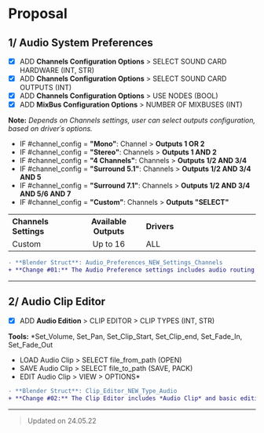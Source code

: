 # Proposal

## 1/ Audio System Preferences

- [x] ADD **Channels Configuration Options** > SELECT SOUND CARD HARDWARE (INT, STR)
- [x] ADD **Channels Configuration Options** > SELECT SOUND CARD OUTPUTS (INT)
- [x] ADD **Channels Configuration Options** > USE NODES (BOOL)
- [x] ADD **MixBus Configuration Options** > NUMBER OF MIXBUSES (INT)

**Note:** *Depends on Channels settings, user can select outputs configuration, based on driver´s options.*

- IF #channel_config = **"Mono"**: Channel > **Outputs 1 OR 2**
- IF #channel_config = **"Stereo"**: Channels > **Outputs 1 AND 2**
- IF #channel_config = **"4 Channels"**: Channels > **Outputs 1/2 AND 3/4**
- IF #channel_config = **"Surround 5.1"**: Channels > **Outputs 1/2 AND 3/4 AND 5**
- IF #channel_config = **"Surround 7.1"**: Channels > **Outputs 1/2 AND 3/4 AND 5/6 AND 7**
- IF #channel_config = **"Custom"**: Channels > **Outputs "SELECT"**

<table>
<tr>
<th align="left", width="200">
Channels Settings
</th>
<th align="center", width="200">
Available Outputs
</th>
<th align="left", width="482">
Drivers
</th>
</tr>
  
<tr>
<td>
Custom
</td>
<td align="center">
Up to 16
</td>
<td>
ALL
</td>
</tr>
 
</table>

```diff
- **Blender Struct**: Audio_Preferences_NEW_Settings_Channels
+ **Change #01:** The Audio Preference settings includes audio routing and Soundcard options.
```

---

## 2/ Audio Clip Editor

- [x] ADD **Audio Edition** > CLIP EDITOR > CLIP TYPES (INT, STR)

**Tools:** *Set_Volume, Set_Pan, Set_Clip_Start, Set_Clip_end, Set_Fade_In, Set_Fade_Out

- LOAD Audio Clip > SELECT file_from_path (OPEN)
- SAVE Audio Clip > SELECT file_to_path (SAVE, PACK)
- EDIT Audio Clip > VIEW > OPTIONS*

```diff
- **Blender Struct**: Clip_Editor_NEW_Type_Audio
+ **Change #02:** The Clip Editor includes *Audio Clip* and basic editing features
```

---

> Updated on 24.05.22
